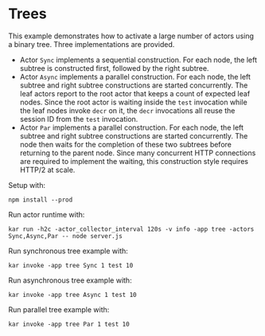 <!--
# Copyright IBM Corporation 2020,2022
#
# Licensed under the Apache License, Version 2.0 (the "License");
# you may not use this file except in compliance with the License.
# You may obtain a copy of the License at
#
#     http://www.apache.org/licenses/LICENSE-2.0
#
# Unless required by applicable law or agreed to in writing, software
# distributed under the License is distributed on an "AS IS" BASIS,
# WITHOUT WARRANTIES OR CONDITIONS OF ANY KIND, either express or implied.
# See the License for the specific language governing permissions and
# limitations under the License.
-->

# Trees

This example demonstrates how to activate a large number of actors using a
binary tree. Three implementations are provided.
* Actor `Sync` implements a sequential construction. For each node, the left
  subtree is constructed first, followed by the right subtree.
* Actor `Async` implements a parallel construction. For each node, the left
  subtree and right subtree constructions are started concurrently. The leaf
  actors report to the root actor that keeps a count of expected leaf nodes.
  Since the root actor is waiting inside the `test` invocation while the leaf
  nodes invoke `decr` on it, the `decr` invocations all reuse the session ID
  from the `test` invocation.
* Actor `Par` implements a parallel construction. For each node, the left
  subtree and right subtree constructions are started concurrently. The node
  then waits for the completion of these two subtrees before returning to the
  parent node. Since many concurrent HTTP connections are required to implement
  the waiting, this construction style requires HTTP/2 at scale.

Setup with:
```shell
npm install --prod
```
Run actor runtime with:
```shell
kar run -h2c -actor_collector_interval 120s -v info -app tree -actors Sync,Async,Par -- node server.js
```
Run synchronous tree example with:
```shell
kar invoke -app tree Sync 1 test 10
```
Run asynchronous tree example with:
```shell
kar invoke -app tree Async 1 test 10
```
Run parallel tree example with:
```shell
kar invoke -app tree Par 1 test 10
```
